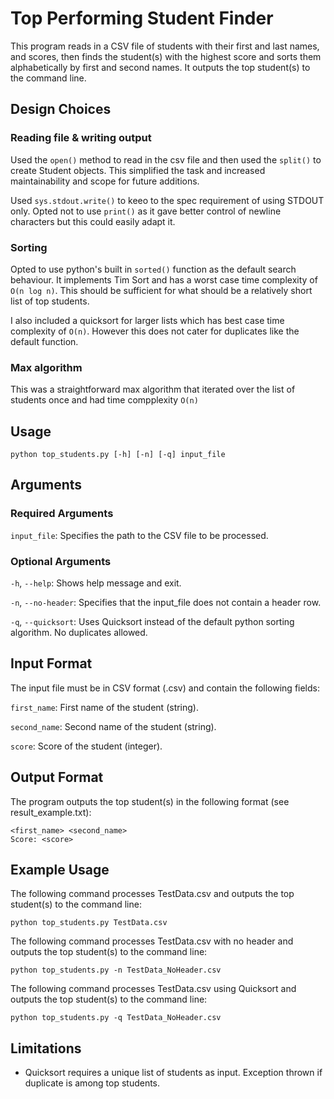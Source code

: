 # Top Performing Student Finder
This program reads in a CSV file of students with their first and last names, and scores, then finds the student(s) with the highest score and sorts them alphabetically by first and second names. It outputs the top student(s) to the command line.

## Design Choices
### Reading file & writing output
Used the `open()` method to read in the csv file and then used the `split()` to create Student objects. This simplified the task and increased maintainability and scope for future additions.

Used `sys.stdout.write()` to keeo to the spec requirement of using STDOUT only. Opted not to use `print()` as it gave better control of newline characters but this could easily adapt it.

### Sorting
Opted to use python's built in `sorted()` function as the default search behaviour. It implements Tim Sort and has a worst case time complexity of `O(n log n)`. This should be sufficient for what should be a relatively short list of top students.

I also included a quicksort for larger lists which has best case time complexity of `O(n)`. However this does not cater for duplicates like the default function.

### Max algorithm
This was a straightforward max algorithm that iterated over the list of students once and had time compplexity `O(n)`

## Usage
```
python top_students.py [-h] [-n] [-q] input_file
```

## Arguments
### Required Arguments
`input_file`: Specifies the path to the CSV file to be processed.
### Optional Arguments
`-h`, `--help`: Shows help message and exit.

`-n`, `--no-header`: Specifies that the input_file does not contain a header row.

`-q`, `--quicksort`: Uses Quicksort instead of the default python sorting algorithm. No duplicates allowed.

## Input Format
The input file must be in CSV format (.csv) and contain the following fields:

`first_name`: First name of the student (string).

`second_name`: Second name of the student (string).

`score`: Score of the student (integer).

## Output Format
The program outputs the top student(s) in the following format (see result_example.txt):
```
<first_name> <second_name>
Score: <score>
```

## Example Usage
The following command processes TestData.csv and outputs the top student(s) to the command line:

```
python top_students.py TestData.csv
```

The following command processes TestData.csv with no header and outputs the top student(s) to the command line:

```
python top_students.py -n TestData_NoHeader.csv
```

The following command processes TestData.csv using Quicksort and outputs the top student(s) to the command line:

```
python top_students.py -q TestData_NoHeader.csv
```


## Limitations

- Quicksort requires a unique list of students as input. Exception thrown if duplicate is among top students.
